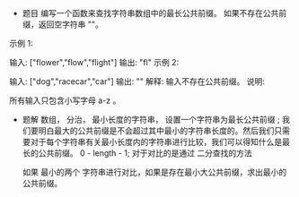 - 题目
编写一个函数来查找字符串数组中的最长公共前缀。
如果不存在公共前缀，返回空字符串 ""。

示例 1:

输入: ["flower","flow","flight"]
输出: "fl"
示例 2:

输入: ["dog","racecar","car"]
输出: ""
解释: 输入不存在公共前缀。
说明:

所有输入只包含小写字母 a-z 。

- 题解
    数组， 分治， 最小长度的字符串， 
    设置一个字符串为最长公共前缀 ; 我们要明白最大的公共前缀是不会超过其中最小的字符串长度的。然后我们只需要对于每个字符串有关最小长度内的字符串进行比较，我们可以得知什么是最长的公共前缀。
    0 - length - 1; 对于对比的是通过 二分查找的方法

    如果 最小的两个 字符串进行对比，如果是存在最小大公共前缀，求出最小的公共前缀。
